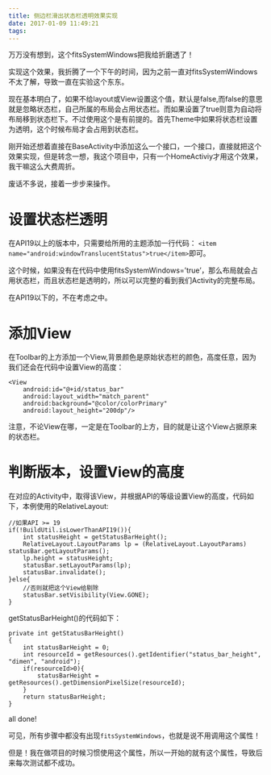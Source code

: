 ```yaml
---
title: 侧边栏滑出状态栏透明效果实现
date: 2017-01-09 11:49:21
tags:
---
```


万万没有想到，这个fitsSystemWindows把我给折磨透了！

实现这个效果，我折腾了一个下午的时间，因为之前一直对fitsSystemWindows不太了解，导致一直在实验这个东东。

<!--more-->

现在基本明白了，如果不给layout或View设置这个值，默认是false,而false的意思就是忽略状态栏，自己所属的布局会占用状态栏。而如果设置了true则意为自动将布局移到状态栏下。不过使用这个是有前提的。首先Theme中如果将状态栏设置为透明，这个时候布局才会占用到状态栏。

刚开始还想着直接在BaseActivity中添加这么一个接口，一个接口，直接就把这个效果实现，但是转念一想，我这个项目中，只有一个HomeActiviy才用这个效果，我干嘛这么大费周折。

废话不多说，接着一步步来操作。

# 设置状态栏透明

在API19以上的版本中，只需要给所用的主题添加一行代码：
`<item name="android:windowTranslucentStatus">true</item>`即可。

这个时候，如果没有在代码中使用fitsSystemWindows=’true’，那么布局就会占用状态栏，而且状态栏是透明的，所以可以完整的看到我们Activity的完整布局。

在API19以下的，不在考虑之中。

# 添加View

在Toolbar的上方添加一个View,背景颜色是原始状态栏的颜色，高度任意，因为我们还会在代码中设置View的高度：

```
<View
    android:id="@+id/status_bar"
    android:layout_width="match_parent"
    android:background="@color/colorPrimary"
    android:layout_height="200dp"/>
```
注意，不论View在哪，一定是在Toolbar的上方，目的就是让这个View占据原来的状态栏。

# 判断版本，设置View的高度

在对应的Activity中，取得该View，并根据API的等级设置View的高度，代码如下，本例使用的RelativeLayout:

```
//如果API >= 19
if(!BuildUtil.isLowerThanAPI19()){
    int statusHeight = getStatusBarHeight();
    RelativeLayout.LayoutParams lp = (RelativeLayout.LayoutParams) statusBar.getLayoutParams();
    lp.height = statusHeight;
    statusBar.setLayoutParams(lp);
    statusBar.invalidate();
}else{
	//否则就把这个View给剔除
    statusBar.setVisibility(View.GONE);
}
```
getStatusBarHeight()的代码如下：

```
private int getStatusBarHeight()
{
    int statusBarHeight = 0;
    int resourceId = getResources().getIdentifier("status_bar_height", "dimen", "android");
    if(resourceId>0){
        statusBarHeight = getResources().getDimensionPixelSize(resourceId);
    }
    return statusBarHeight;
}
```

all done!

可见，所有步骤中都没有出现`fitsSystemWindows`，也就是说不用调用这个属性！

但是！我在做项目的时候习惯使用这个属性，所以一开始的就有这个属性，导致后来每次测试都不成功。


